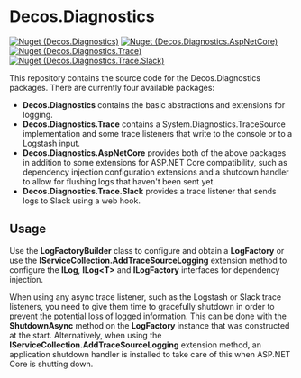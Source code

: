 Decos.Diagnostics
=================

[![Nuget (Decos.Diagnostics)](https://img.shields.io/nuget/vpre/Decos.Diagnostics.svg?label=Decos.Diagnostics)](https://www.nuget.org/packages/Decos.Diagnostics/)
[![Nuget (Decos.Diagnostics.AspNetCore)](https://img.shields.io/nuget/vpre/Decos.Diagnostics.AspNetCore.svg?label=Decos.Diagnostics.AspNetCore)](https://www.nuget.org/packages/Decos.Diagnostics.AspNetCore/)
[![Nuget (Decos.Diagnostics.Trace)](https://img.shields.io/nuget/vpre/Decos.Diagnostics.Trace.svg?label=Decos.Diagnostics.Trace)](https://www.nuget.org/packages/Decos.Diagnostics.Trace/)
[![Nuget (Decos.Diagnostics.Trace.Slack)](https://img.shields.io/nuget/vpre/Decos.Diagnostics.Trace.Slack.svg?label=Decos.Diagnostics.Trace.Slack)](https://www.nuget.org/packages/Decos.Diagnostics.Trace.Slack/)

This repository contains the source code for the Decos.Diagnostics packages. There are currently four available packages:

- **Decos.Diagnostics** contains the basic abstractions and extensions for logging.
- **Decos.Diagnostics.Trace** contains a System.Diagnostics.TraceSource implementation and some trace listeners that write to the console or to a Logstash input.
- **Decos.Diagnostics.AspNetCore** provides both of the above packages in addition to some extensions for ASP.NET Core compatibility, such as dependency injection configuration extensions and a shutdown handler to allow for flushing logs that haven't been sent yet.
- **Decos.Diagnostics.Trace.Slack** provides a trace listener that sends logs to Slack using a web hook.

Usage
-----

Use the **LogFactoryBuilder** class to configure and obtain a **LogFactory** or use the **IServiceCollection.AddTraceSourceLogging** extension method to configure the **ILog**, **ILog&lt;T&gt;** and **ILogFactory** interfaces for dependency injection.

When using any async trace listener, such as the Logstash or Slack trace listeners, you need to give them time to gracefully shutdown in order to prevent the potential loss of logged information. This can be done with the **ShutdownAsync** method on the **LogFactory** instance that was constructed at the start. Alternatively, when using the **IServiceCollection.AddTraceSourceLogging** extension method, an application shutdown handler is installed to take care of this when ASP.NET Core is shutting down.
